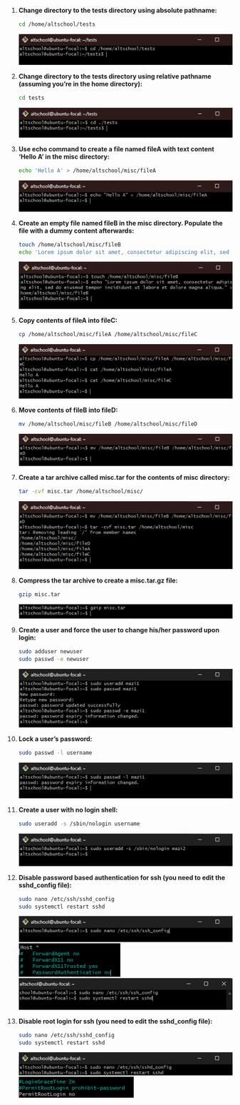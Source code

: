 1. **Change directory to the tests directory using absolute pathname:**

    ```bash
    cd /home/altschool/tests
    ```
    ![a](./Screenshots/a.png)

2. **Change directory to the tests directory using relative pathname (assuming you’re in the home directory):**

    ```bash
    cd tests
    ```
    ![b](./Screenshots/b.png)

3. **Use echo command to create a file named fileA with text content ‘Hello A’ in the misc directory:**

    ```bash
    echo 'Hello A' > /home/altschool/misc/fileA
    ```
    ![c](./Screenshots/c.png)

4. **Create an empty file named fileB in the misc directory. Populate the file with a dummy content afterwards:**

    ```bash
    touch /home/altschool/misc/fileB
    echo 'Lorem ipsum dolor sit amet, consectetur adipiscing elit, sed do eiusmod tempor incididunt ut labore et dolore magna aliqua.' > /home/altschool/misc/fileB
    ```
    ![d](./Screenshots/d.png)

5. **Copy contents of fileA into fileC:**

    ```bash
    cp /home/altschool/misc/fileA /home/altschool/misc/fileC
    ```
    ![e](./Screenshots/e.png)

6. **Move contents of fileB into fileD:**

    ```bash
    mv /home/altschool/misc/fileB /home/altschool/misc/fileD
    ```
    ![f](./Screenshots/f.png)

7. **Create a tar archive called misc.tar for the contents of misc directory:**

    ```bash
    tar -cvf misc.tar /home/altschool/misc/
    ```
    ![g](./Screenshots/g.png)

8. **Compress the tar archive to create a misc.tar.gz file:**

    ```bash
    gzip misc.tar
    ```
    ![h](./Screenshots/h.png)

9. **Create a user and force the user to change his/her password upon login:**

    ```bash
    sudo adduser newuser
    sudo passwd -e newuser
    ```
    ![i](./Screenshots/i.png)

10. **Lock a user’s password:**

    ```bash
    sudo passwd -l username
    ```
    ![j](./Screenshots/j.png)

11. **Create a user with no login shell:**

    ```bash
    sudo useradd -s /sbin/nologin username
    ```
    ![k](./Screenshots/k.png)

12. **Disable password based authentication for ssh (you need to edit the sshd_config file):**

    ```bash
    sudo nano /etc/ssh/sshd_config
    sudo systemctl restart sshd
    ```
    ![l-1](./Screenshots/l-1.png)
    ![l-2](./Screenshots/l-2.png)
    ![l-3](./Screenshots/l-3.png)

13. **Disable root login for ssh (you need to edit the sshd_config file):**

    ```bash
    sudo nano /etc/ssh/sshd_config
    sudo systemctl restart sshd
    ```
    ![m](./Screenshots/m.png)
    ![m-1](./Screenshots/m-1.png)
